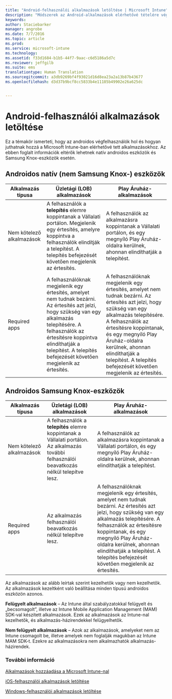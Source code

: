 ```yaml
---
title: "Android-felhasználói alkalmazások letöltése | Microsoft Intune"
description: "Módszerek az Android-alkalmazások elérhetővé tételére végfelhasználók számára"
keywords: 
author: Staciebarker
manager: angrobe
ms.date: 7/7/2016
ms.topic: article
ms.prod: 
ms.service: microsoft-intune
ms.technology: 
ms.assetid: f33d1684-b1b5-44f7-9aac-c6d5186a5d7c
ms.reviewer: jeffgilb
ms.suite: ems
translationtype: Human Translation
ms.sourcegitcommit: a3db9269bf4f93021d16d8ea23a2a13b87b43677
ms.openlocfilehash: d3d37b9bcf8cc5833b4e11185b49902e26a625dc


---
```



# Android-felhasználói alkalmazások letöltése
Ez a témakör ismerteti, hogy az androidos végfelhasználók hol és hogyan juthatnak hozzá a Microsoft Intune-ban elérhetővé tett alkalmazásokhoz. Az ebben foglalt információk eltérők lehetnek natív androidos eszközök és Samsung Knox-eszközök esetén.

## Androidos natív (nem Samsung Knox-) eszközök

| Alkalmazás típusa | Üzletági (LOB) alkalmazások | Play Áruház-alkalmazások  |
| ------------- |-------------| -----|
| Nem kötelező alkalmazások      | A felhasználók a **telepítés** elemre koppintanak a Vállalati portálon. Megjelenik egy értesítés, amelyre koppintva a felhasználók elindítják a telepítést. A telepítés befejezését követően megjelenik az értesítés. | A felhasználók az alkalmazásra koppintanak a Vállalati portálon, és egy megnyíló Play Áruház-oldalra kerülnek, ahonnan elindíthatják a telepítést.|
| Required apps      | A felhasználóknak megjelenik egy értesítés, amelyet nem tudnak bezárni. Az értesítés azt jelzi, hogy szükség van egy alkalmazás telepítésére. A felhasználók az értesítésre koppintva elindíthatják a telepítést. A telepítés befejezését követően megjelenik az értesítés.    | A felhasználóknak megjelenik egy értesítés, amelyet nem tudnak bezárni. Az értesítés azt jelzi, hogy szükség van egy alkalmazás telepítésére. A felhasználók az értesítésre koppintanak, és egy megnyíló Play Áruház-oldalra kerülnek, ahonnan elindíthatják a telepítést. A telepítés befejezését követően megjelenik az értesítés. |

## Androidos Samsung Knox-eszközök

| Alkalmazás típusa | Üzletági (LOB) alkalmazások | Play Áruház-alkalmazások  |
| ------------- |-------------| -----|
| Nem kötelező alkalmazások      | A felhasználók a **telepítés** elemre koppintanak a Vállalati portálon. Az alkalmazás további felhasználói beavatkozás nélkül telepítve lesz. | A felhasználók az alkalmazásra koppintanak a Vállalati portálon, és egy megnyíló Play Áruház-oldalra kerülnek, ahonnan elindíthatják a telepítést.|
| Required apps      | Az alkalmazás felhasználói beavatkozás nélkül telepítve lesz.    | A felhasználóknak megjelenik egy értesítés, amelyet nem tudnak bezárni. Az értesítés azt jelzi, hogy szükség van egy alkalmazás telepítésére. A felhasználók az értesítésre koppintanak, és egy megnyíló Play Áruház-oldalra kerülnek, ahonnan elindíthatják a telepítést. A telepítés befejezését követően megjelenik az értesítés. |

Az alkalmazások az alább leírtak szerint kezelhetők vagy nem kezelhetők. Az alkalmazások kezeltként való beállítása minden típusú androidos eszközön azonos.

**Felügyelt alkalmazások** – Az Intune által szabályzatokkal felügyelt és „becsomagolt”, illetve az Intune Mobile Application Management (MAM) SDK-val készített alkalmazások. Ezek az alkalmazások az Intune-nal kezelhetők, és alkalmazás-házirendekkel felügyelhetők.

**Nem felügyelt alkalmazások** – Azok az alkalmazások, amelyeket nem az Intune csomagolt be, illetve amelyek nem foglalják magukban az Intune MAM SDK-t. Ezekre az alkalmazásokra nem alkalmazhatók alkalmazás-házirendek.

### További információ
[Alkalmazások hozzáadása a Microsoft Intune-nal](/intune/deploy-use/add-apps)

[iOS-felhasználói alkalmazások letöltése](how-your-ios-users-get-their-apps.md)

[Windows-felhasználói alkalmazások letöltése](how-your-windows-users-get-their-apps.md)



<!--HONumber=Sep16_HO5-->


